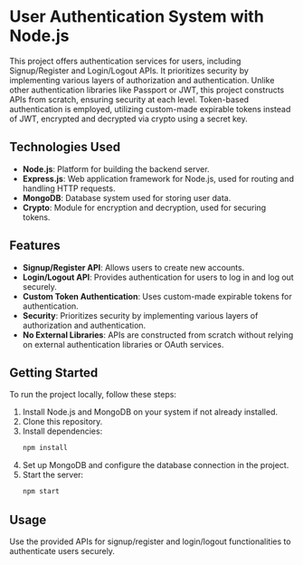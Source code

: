 # User Authentication System with Node.js

This project offers authentication services for users, including Signup/Register and Login/Logout APIs. It prioritizes security by implementing various layers of authorization and authentication. Unlike other authentication libraries like Passport or JWT, this project constructs APIs from scratch, ensuring security at each level. Token-based authentication is employed, utilizing custom-made expirable tokens instead of JWT, encrypted and decrypted via crypto using a secret key.

## Technologies Used

- **Node.js**: Platform for building the backend server.
- **Express.js**: Web application framework for Node.js, used for routing and handling HTTP requests.
- **MongoDB**: Database system used for storing user data.
- **Crypto**: Module for encryption and decryption, used for securing tokens.

## Features

- **Signup/Register API**: Allows users to create new accounts.
- **Login/Logout API**: Provides authentication for users to log in and log out securely.
- **Custom Token Authentication**: Uses custom-made expirable tokens for authentication.
- **Security**: Prioritizes security by implementing various layers of authorization and authentication.
- **No External Libraries**: APIs are constructed from scratch without relying on external authentication libraries or OAuth services.

## Getting Started

To run the project locally, follow these steps:

1. Install Node.js and MongoDB on your system if not already installed.
2. Clone this repository.
3. Install dependencies:
   ```bash
   npm install
   ```
4. Set up MongoDB and configure the database connection in the project.
5. Start the server:
   ```bash
   npm start
   ```

## Usage

Use the provided APIs for signup/register and login/logout functionalities to authenticate users securely.
